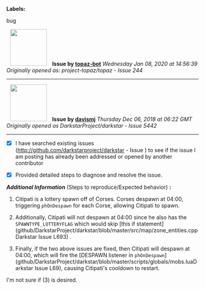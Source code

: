 **Labels:**

bug



<a href="https://github.com/topaz-bot"><img src="https://avatars3.githubusercontent.com/u/59651103?v=4" width="96" height="96" hspace="10"></img></a> **Issue by [topaz-bot](https://github.com/topaz-bot)**
_Wednesday Jan 08, 2020 at 14:56:39_
_Originally opened as: project-topaz/topaz - Issue 244_

----

<a href="https://github.com/davismj"><img src="https://avatars2.githubusercontent.com/u/3845823?v=4"  width="96" height="96" hspace="10"></img></a> **Issue by [davismj](https://github.com/davismj)**
_Thursday Dec 06, 2018 at 06:22 GMT_
_Originally opened as DarkstarProject/darkstar - Issue 5442_

----

- [x] I have searched existing issues (http://github.com/darkstarproject/darkstar - Issue ) to see if the issue I am posting has already been addressed or opened by another contributor
- [x] Provided detailed steps to diagnose and resolve the issue.

**_Additional Information_** (Steps to reproduce/Expected behavior) **:** 

1. Citipati is a lottery spawn off of Corses. Corses despawn at 04:00, triggering `phOnDespawn` for each Corse, allowing Citipati to spawn.
2. Additionally, Citipati will not despawn at 04:00 since he also has the `SPAWNTYPE_LOTTERYFLAG` which would skip [this if statement](github/DarkstarProject/darkstar/blob/master/src/map/zone_entities.cppDarkstar Issue L693) .
3. Finally, if the two above issues are fixed, then Citipati will despawn at 04:00, which will fire the [DESPAWN listener in `phOnDespawn`](github/DarkstarProject/darkstar/blob/master/scripts/globals/mobs.luaDarkstar Issue L69), causing Citipati's cooldown to restart.

I'm not sure if (3) is desired.

